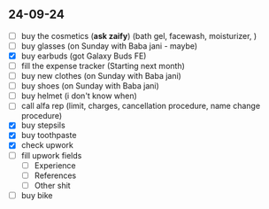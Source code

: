 ## 24-09-24
- [ ] buy the cosmetics (**ask zaify**) (bath gel, facewash, moisturizer, )
- [ ] buy glasses (on Sunday with Baba jani - maybe)
- [x] buy earbuds (got Galaxy Buds FE)
- [ ] fill the expense tracker (Starting next month)
- [ ] buy new clothes (on Sunday with Baba jani)
- [ ] buy shoes (on Sunday with Baba jani)
- [ ] buy helmet (i don't know when)
- [ ] call alfa rep (limit, charges, cancellation procedure, name change procedure)
- [x] buy stepsils 
- [x] buy toothpaste
- [x] check upwork
- [ ] fill upwork fields
	- [ ] Experience
	- [ ] References
	- [ ] Other shit
- [ ] buy bike